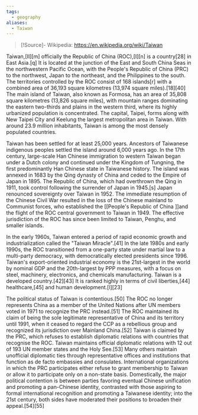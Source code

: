 ```yaml
---
tags:
  - geography
aliases:
  - Taiwan
---
```

> [!Source]-
> Wikipedia: https://en.wikipedia.org/wiki/Taiwan

Taiwan,[II][m] officially the Republic of China (ROC),[I][n] is a country[28] in East Asia.[q] It is located at the junction of the East and South China Seas in the northwestern Pacific Ocean, with the People's Republic of China (PRC) to the northwest, Japan to the northeast, and the Philippines to the south. The territories controlled by the ROC consist of 168 islands[r] with a combined area of 36,193 square kilometres (13,974 square miles).[18][40] The main island of Taiwan, also known as Formosa, has an area of 35,808 square kilometres (13,826 square miles), with mountain ranges dominating the eastern two-thirds and plains in the western third, where its highly urbanized population is concentrated. The capital, Taipei, forms along with New Taipei City and Keelung the largest metropolitan area in Taiwan. With around 23.9 million inhabitants, Taiwan is among the most densely populated countries.

Taiwan has been settled for at least 25,000 years. Ancestors of Taiwanese indigenous peoples settled the island around 6,000 years ago. In the 17th century, large-scale Han Chinese immigration to western Taiwan began under a Dutch colony and continued under the Kingdom of Tungning, the first predominantly Han Chinese state in Taiwanese history. The island was annexed in 1683 by the Qing dynasty of China and ceded to the Empire of Japan in 1895. The Republic of China, which had overthrown the Qing in 1911, took control following the surrender of Japan in 1945.[s] Japan renounced sovereignty over Taiwan in 1952. The immediate resumption of the Chinese Civil War resulted in the loss of the Chinese mainland to Communist forces, who established the [[People's Republic of China ]]and the flight of the ROC central government to Taiwan in 1949. The effective jurisdiction of the ROC has since been limited to Taiwan, Penghu, and smaller islands.

In the early 1960s, Taiwan entered a period of rapid economic growth and industrialization called the "Taiwan Miracle".[41] In the late 1980s and early 1990s, the ROC transitioned from a one-party state under martial law to a multi-party democracy, with democratically elected presidents since 1996. Taiwan's export-oriented industrial economy is the 21st-largest in the world by nominal GDP and the 20th-largest by PPP measures, with a focus on steel, machinery, electronics, and chemicals manufacturing. Taiwan is a developed country.[42][43] It is ranked highly in terms of civil liberties,[44] healthcare,[45] and human development.[l][23]

The political status of Taiwan is contentious.[50] The ROC no longer represents China as a member of the United Nations after UN members voted in 1971 to recognize the PRC instead.[51] The ROC maintained its claim of being the sole legitimate representative of China and its territory until 1991, when it ceased to regard the CCP as a rebellious group and recognized its jurisdiction over Mainland China.[52] Taiwan is claimed by the PRC, which refuses to establish diplomatic relations with countries that recognise the ROC. Taiwan maintains official diplomatic relations with 12 out of 193 UN member states and the Holy See.[53] Many others maintain unofficial diplomatic ties through representative offices and institutions that function as de facto embassies and consulates. International organizations in which the PRC participates either refuse to grant membership to Taiwan or allow it to participate only on a non-state basis. Domestically, the major political contention is between parties favoring eventual Chinese unification and promoting a pan-Chinese identity, contrasted with those aspiring to formal international recognition and promoting a Taiwanese identity; into the 21st century, both sides have moderated their positions to broaden their appeal.[54][55] 